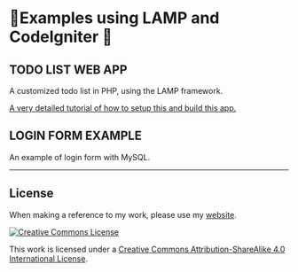 # 🐻Examples using LAMP and CodeIgniter 🐻


TODO LIST WEB APP
-----------------

A customized todo list in PHP, using the LAMP framework.

[A very detailed tutorial of how to setup this and build this app.](https://mariwahl.hackpad.com/Building-a-Web-App-or-Website-IV-The-entire-project-in-LAMP-64uGlfEhUoK)


LOGIN FORM EXAMPLE
------------------

An example of login form with MySQL.



----


## License

When making a reference to my work, please use my [website](http://bt3gl.github.io/index.html).

<a rel="license" href="http://creativecommons.org/licenses/by-sa/4.0/"><img alt="Creative Commons License" style="border-width:0" src="http://i.creativecommons.org/l/by-sa/4.0/88x31.png" /></a><br />

This work is licensed under a [Creative Commons Attribution-ShareAlike 4.0 International License](http://creativecommons.org/licenses/by-sa/4.0/).
